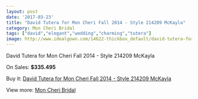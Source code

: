 ```yaml
---
layout: post
date: '2017-03-23'
title: "David Tutera for Mon Cheri Fall 2014 - Style 214209 McKayla"
category: Mon Cheri Bridal
tags: ["david","elegant","wedding","charming","tutera"]
image: http://www.idealgown.com/14622-thickbox_default/david-tutera-for-mon-cheri-fall-2014-style-214209-mckayla.jpg
---
```

David Tutera for Mon Cheri Fall 2014 - Style 214209 McKayla

On Sales: **$335.495**
<a href="https://www.idealgown.com/en/mon-cheri-bridal/5871-david-tutera-for-mon-cheri-fall-2014-style-214209-mckayla.html"><amp-img layout="responsive" width="600" height="600" src="//www.idealgown.com/14622-thickbox_default/david-tutera-for-mon-cheri-fall-2014-style-214209-mckayla.jpg" alt="David Tutera for Mon Cheri Fall 2014 - Style 214209 McKayla 0" /></a>
<a href="https://www.idealgown.com/en/mon-cheri-bridal/5871-david-tutera-for-mon-cheri-fall-2014-style-214209-mckayla.html"><amp-img layout="responsive" width="600" height="600" src="//www.idealgown.com/14623-thickbox_default/david-tutera-for-mon-cheri-fall-2014-style-214209-mckayla.jpg" alt="David Tutera for Mon Cheri Fall 2014 - Style 214209 McKayla 1" /></a>

Buy it: [David Tutera for Mon Cheri Fall 2014 - Style 214209 McKayla](https://www.idealgown.com/en/mon-cheri-bridal/5871-david-tutera-for-mon-cheri-fall-2014-style-214209-mckayla.html "David Tutera for Mon Cheri Fall 2014 - Style 214209 McKayla")

View more: [Mon Cheri Bridal](https://www.idealgown.com/en/88-mon-cheri-bridal "Mon Cheri Bridal")